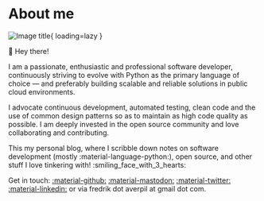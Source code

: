 # About me

![Image title](https://github.com/fredrikaverpil.png){ loading=lazy }

:wave: Hey there!

I am a passionate, enthusiastic and professional software developer, continuously striving to evolve with Python as the primary language of choice — and preferably building scalable and reliable solutions in public cloud environments.

I advocate continuous development, automated testing, clean code and the use of common design patterns so as to maintain as high code quality as possible. I am deeply invested in the open source community and love collaborating and contributing.

This my personal blog, where I scribble down notes on software development (mostly :material-language-python:), open source, and other stuff I love tinkering with! :smiling_face_with_3_hearts:

Get in touch: [:material-github:](https://github.com/fredrikaverpil)
[:material-mastodon:](https://fosstodon.org/@fredrikaverpil)
[:material-twitter:](https://twitter.com/fredrikaverpil)
[:material-linkedin:](https://www.linkedin.com/in/fredrik/) or via fredrik dot averpil at gmail dot com.

